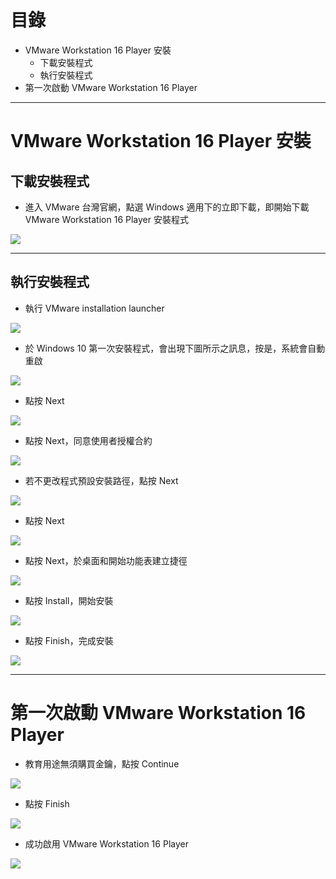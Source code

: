 # 目錄

* VMware Workstation 16 Player 安裝
  * 下載安裝程式
  * 執行安裝程式
* 第一次啟動 VMware Workstation 16 Player

---

# VMware Workstation 16 Player 安裝
## 下載安裝程式

* 進入 VMware 台灣官網，點選 Windows 適用下的立即下載，即開始下載 VMware Workstation 16 Player 安裝程式

![](https://i.imgur.com/v1Kq0AB.jpg)

---

## 執行安裝程式

* 執行 VMware installation launcher

![](https://i.imgur.com/d1KUUeE.png)

* 於 Windows 10 第一次安裝程式，會出現下圖所示之訊息，按是，系統會自動重啟

![](https://i.imgur.com/ce862Im.png)

* 點按 Next

![](https://i.imgur.com/UXbuxAG.png)

* 點按 Next，同意使用者授權合約

![](https://i.imgur.com/lkjm5ng.png)

* 若不更改程式預設安裝路徑，點按 Next

![](https://i.imgur.com/2PWTS6x.png)

* 點按 Next

![](https://i.imgur.com/sinuwLU.png)

* 點按 Next，於桌面和開始功能表建立捷徑

![](https://i.imgur.com/y91xza3.png)

* 點按 Install，開始安裝

![](https://i.imgur.com/vcwNvi5.png)

* 點按 Finish，完成安裝

![](https://i.imgur.com/GOKqJcL.png)

---

# 第一次啟動 VMware Workstation 16 Player

* 教育用途無須購買金鑰，點按 Continue

![](https://i.imgur.com/hzliwIc.png)

* 點按 Finish

![](https://i.imgur.com/XRmInWV.png)

* 成功啟用 VMware Workstation 16 Player

![](https://i.imgur.com/XueRzSD.png)
